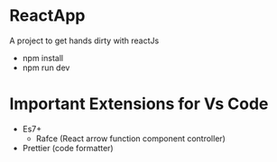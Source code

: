 # ReactApp
A project to get hands dirty with reactJs
- npm install
- npm run dev
# Important Extensions for Vs Code
- Es7+ 
    - Rafce (React arrow function component controller)
- Prettier (code formatter)
  


